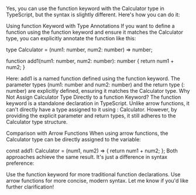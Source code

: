 
Yes, you can use the function keyword with the Calculator type in TypeScript, but the syntax is slightly different. Here's how you can do it:

Using function Keyword with Type Annotations
If you want to define a function using the function keyword and ensure it matches the Calculator type, you can explicitly annotate the function like this:


type Calculator = (num1: number, num2: number) => number;

function add1(num1: number, num2: number): number {
    return num1 + num2;
}

Here:
add1 is a named function defined using the function keyword.
The parameter types (num1: number and num2: number) and the return type (: number) are explicitly defined, ensuring it matches the Calculator type.
Why Not Assign Calculator Type Directly to a function Keyword?
The function keyword is a standalone declaration in TypeScript. Unlike arrow functions, it can't directly have a type assigned to it using : Calculator. However, by providing the explicit parameter and return types, it still adheres to the Calculator type structure.


Comparison with Arrow Functions
When using arrow functions, the Calculator type can be directly assigned to the variable:


const add1: Calculator = (num1, num2) => {
    return num1 + num2;
};
Both approaches achieve the same result. It's just a difference in syntax preference:

Use the function keyword for more traditional function declarations.
Use arrow functions for more concise, modern syntax.
Let me know if you'd like further clarification!